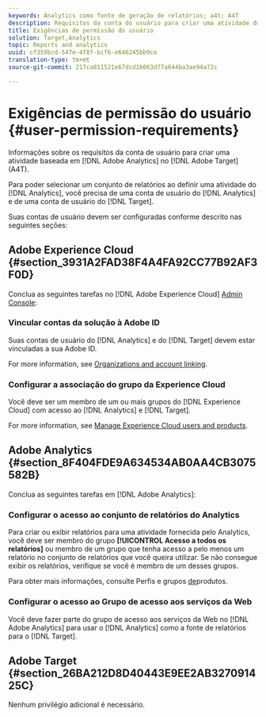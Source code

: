 ```yaml
---
keywords: Analytics como fonte de geração de relatórios; a4t; A4T
description: Requisitos da conta do usuário para criar uma atividade do Adobe Analytics no Adobe Target (A4T).
title: Exigências de permissão do usuário
solution: Target,Analytics
topic: Reports and analytics
uuid: cf359bcd-547e-4f8f-bcf6-e646245bb9ce
translation-type: tm+mt
source-git-commit: 217ca811521e67dcd1b063d77a644ba3ae94a72c

---
```



# Exigências de permissão do usuário {#user-permission-requirements}

Informações sobre os requisitos da conta de usuário para criar uma atividade baseada em [!DNL Adobe Analytics] no [!DNL Adobe Target] (A4T).

Para poder selecionar um conjunto de relatórios ao definir uma atividade do [!DNL Analytics], você precisa de uma conta de usuário do [!DNL Analytics] e de uma conta de usuário do [!DNL Target].

Suas contas de usuário devem ser configuradas conforme descrito nas seguintes seções:

## Adobe Experience Cloud {#section_3931A2FAD38F4A4FA92CC77B92AF3F0D}

Conclua as seguintes tarefas no [!DNL Adobe Experience Cloud] [Admin Console](https://adminconsole.adobe.com):

### Vincular contas da solução à Adobe ID

Suas contas de usuário do [!DNL Analytics] e do [!DNL Target] devem estar vinculadas a sua Adobe ID.

For more information, see [Organizations and account linking](https://docs.adobe.com/help/en/core-services/interface/manage-users-and-products/organizations.html).

### Configurar a associação do grupo da Experience Cloud

Você deve ser um membro de um ou mais grupos do [!DNL Experience Cloud] com acesso ao [!DNL Analytics] e [!DNL Target].

For more information, see [Manage Experience Cloud users and products](https://docs.adobe.com/content/help/en/core-services/interface/manage-users-and-products/admin-getting-started.html).


## Adobe Analytics {#section_8F404FDE9A634534AB0AA4CB3075582B}

Conclua as seguintes tarefas em [!DNL Adobe Analytics]:

### Configurar o acesso ao conjunto de relatórios do Analytics

Para criar ou exibir relatórios para uma atividade fornecida pelo Analytics, você deve ser membro do grupo **[!UICONTROL Acesso a todos os relatórios]** ou membro de um grupo que tenha acesso a pelo menos um relatório no conjunto de relatórios que você queira utilizar. Se não consegue exibir os relatórios, verifique se você é membro de um desses grupos.

Para obter mais informações, consulte Perfis e grupos [de](https://docs.adobe.com/content/help/en/core-services/interface/manage-users-and-products/admin-getting-started.html#section_AB50558124D541CF80A0D3D76D35A4BF)produtos.

### Configurar o acesso ao Grupo de acesso aos serviços da Web

Você deve fazer parte do grupo de acesso aos serviços da Web no [!DNL Adobe Analytics] para usar o [!DNL Analytics] como a fonte de relatórios para o [!DNL Target].

## Adobe Target {#section_26BA212D8D40443E9EE2AB327091425C}

Nenhum privilégio adicional é necessário.
